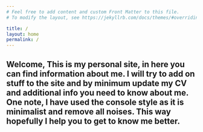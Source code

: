 ```yaml
---
# Feel free to add content and custom Front Matter to this file.
# To modify the layout, see https://jekyllrb.com/docs/themes/#overriding-theme-defaults

title: /
layout: home
permalink: /
---
```

Welcome,
This is my personal site, in here you can find information about me.
I will try to add on stuff to the site and by minimum update my CV and additional info you need to know about me.
One note,
I have used the console style as it is minimalist and remove all noises.
This way hopefully I help you to get to know me better.
---
